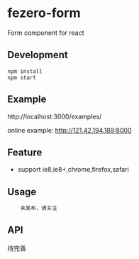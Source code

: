 # fezero-form
Form component for react

## Development

```
npm install
npm start
```

## Example

http://localhost:3000/examples/

online example: http://121.42.194.189:8000


## Feature

* support ie8,ie8+,chrome,firefox,safari

## Usage

```js
    未发布，请关注
```

## API
待完善